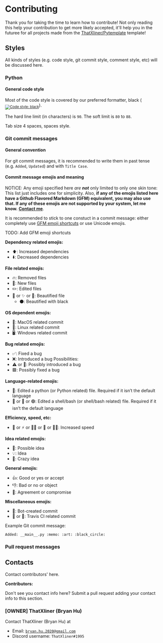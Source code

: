 # Contributing

Thank you for taking the time to learn how to contribute! Not only reading this help your contribution to get more likely accepted, it'll help you in the futuree for all projects made from the [ThatXliner/Pytemplate](https://github.com/ThatXliner/Pytemplate) template!

## Styles

All kinds of styles (e.g. code style, git commit style, comment style, etc) will be discussed here.

### Python

#### General code style
Most of the code style is covered by our preferred formatter, black (<sub><a href="https://github.com/psf/black"><img src="https://img.shields.io/badge/code%20style-black-000000.svg" alt="Code style: black"></a></sub>).

The hard line limit (in characters) is `90`. The soft limit is `80` to `88`.

Tab size 4 spaces, spaces style.




### Git commit messages

#### General convention

For git commit messages, it is recommended to write them in past tense (e.g. `Added`, `Updated`) and with `Title Case`.

#### Commit message emojis and meaning

NOTICE: Any emoji specified here *are **not*** only limited to only one skin tone: This list just includes one for simplicity. Also, **if any of the emojis listed here have a Github Flavored Markdown (GFM) equivalent, you may also use that. If any of these emojis are not supported by your system, let me know.** [**Contact me**](#owner-thatxliner-bryan-hu).

It is recommended to stick to one constuct in a commit message: either completely use [GFM emoji shortcuts](https://gist.github.com/rxaviers/7360908 "Complete list of github markdown emoji markup") or use Unicode emojis.

TODO: Add GFM emoji shortcuts

**Dependency related emojis:**
 - ⬆️: Increased dependencies
 - ⬇️: Decreased dependencies

**File related emojis:**
 - 🔥: Removed files
 - 📝: New files
 - ✏️: Edited files
 - 🎨 or ✨ or 🌟: Beautified file
   - ⚫️: Beautified with black

**OS dependent emojis:**
 - 🍎: MacOS related commit
 - 🐧: Linux related commit
 - 🖥: Windows related commit

**Bug related emojis:**
 - ✅: Fixed a bug
 - ❌: Introduced a bug
 Possibilities:
  - ⚠️ or 😬: Possibly introduced a bug
  - 🟩: Possibly fixed a bug

**Language-related emojis:**
 - 🐍: Edited a python (or Python related) file. Required if it isn’t the default language
 - 🦪 or 🐢 or 🟢: Edited a shell/bash (or shell/bash related) file. Required if it isn’t the default language

**Efficiency, speed, etc:**
 - 🔋 or ⚡️ or 🏃‍♀️ or 🏃 or 🏃‍♂️: Increased speed

**Idea related emojis:**
 - 🤔: Possible idea
 - 💡: Idea
 - 🤪: Crazy idea

**General emojis:**
 - 👍: Good or yes or accept
 - 👎: Bad or no or object
 - 🤝: Agreement or compromise 

**Miscellaneous emojis:**
 - 🤖: Bot-created commit
 - 👨 or 🧔: Travis CI related commit


Example Git commit message:

```
Added: __main__.py :memo: :art: :black_circle:
```







### Pull request messages

## Contacts

Contact contributors' here.

**Contributors:**

Don't see you contact info here? Submit a pull request adding your contact info to this section.

### [OWNER] ThatXliner (Bryan Hu)

Contact ThatXliner (Bryan Hu) at 
 - Email: [`bryan.hu.2020@gmail.com`](mailto:bryan.hu.2020@gmail.com "Email ThatXliner")
 - Discord username: `ThatXliner#1995`
